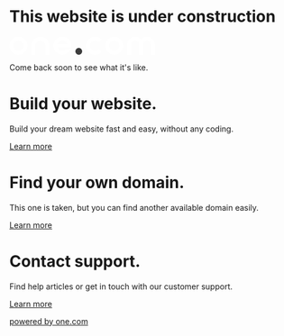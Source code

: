 # This website is under construction

![One.com](data:image/svg+xml,%3Csvg%20width%3D%22258%22%20height%3D%2232%22%20viewBox%3D%220%200%20258%2032%22%20xmlns%3D%22http%3A%2F%2Fwww.w3.org%2F2000%2Fsvg%22%3E%3Cg%20fill%3D%22none%22%20fill-rule%3D%22evenodd%22%3E%3Cpath%20d%3D%22M244%200c-4.182%200-7.935%201.833-10.5%204.739C230.935%201.833%20227.182%200%20223%200c-7.732%200-14%206.268-14%2014v18h7V14l.004-.241C216.131%2010.005%20219.215%207%20223%207c3.866%200%207%203.134%207%207v18h7V14l.004-.241C237.131%2010.005%20240.215%207%20244%207c3.866%200%207%203.134%207%207v18h7V14c0-7.732-6.268-14-14-14M186%2025c-4.971%200-9-4.029-9-9s4.029-9%209-9%209%204.029%209%209-4.029%209-9%209m0-25c-8.837%200-16%207.164-16%2016%200%208.837%207.163%2016%2016%2016s16-7.163%2016-16c0-8.836-7.163-16-16-16M152.0137%207c2.57%200%204.882%201.083%206.522%202.81l4.95-4.95c-2.908-2.993-6.969-4.86-11.472-4.86-8.837%200-16%207.164-16%2016%200%208.837%207.163%2016%2016%2016%204.503%200%208.564-1.866%2011.472-4.86l-4.95-4.951c-1.64%201.728-3.952%202.811-6.522%202.811-4.971%200-9-4.029-9-9s4.029-9%209-9%22%20fill%3D%22%23FFF%22%2F%3E%3Cpath%20d%3D%22M123%2020c3.313%200%206%202.687%206%206s-2.687%206-6%206-6-2.687-6-6%202.687-6%206-6%22%20fill%3D%22%233C3C3C%22%2F%3E%3Cpath%20d%3D%22M85.5117%2013.0005c1.236-3.496%204.569-6%208.488-6%203.919%200%207.253%202.504%208.489%206h-16.977zm24.488%203c0-8.837-7.163-16-16-16-8.836%200-16%207.163-16%2016%200%208.836%207.164%2016%2016%2016%206.523%200%2012.133-3.903%2014.625-9.5h-8.4c-1.617%201.548-3.81%202.5-6.225%202.5-4.103%200-7.564-2.746-8.648-6.5h24.454c.128-.815.194-1.65.194-2.5zM55%200c-8.836%200-16%207.164-16%2016v16h7v-2.77l.001.001L46%2016l.004-.266C46.144%2010.887%2050.118%207%2055%207c4.971%200%209%204.029%209%209v13.23l.001-.001L64%2032h7V16l-.003-.315C70.829%206.994%2063.731%200%2055%200M16%2025c-4.971%200-9-4.029-9-9s4.029-9%209-9%209%204.029%209%209-4.029%209-9%209m0-25C7.164%200%200%207.164%200%2016c0%208.837%207.164%2016%2016%2016s16-7.163%2016-16c0-8.836-7.164-16-16-16%22%20fill%3D%22%23FFF%22%2F%3E%3C%2Fg%3E%3C%2Fsvg%3E)

Come back soon to see what it's like.

# Build your website.

Build your dream website fast and easy, without any coding.

[Learn more](https://www.one.com/en/websitebuilder?utm_source=hosted_by&utm_medium=hosted_by&utm_campaign=default)

# Find your own domain.

This one is taken, but you can find another available domain easily.

[Learn more](https://www.one.com/en/domain?utm_source=hosted_by&utm_medium=hosted_by&utm_campaign=default)

# Contact support.

Find help articles or get in touch with our customer support.

[Learn more](https://www.one.com/en/info/contact?utm_source=hosted_by&utm_medium=hosted_by&utm_campaign=default)

[powered by one.com](https://www.one.com/?utm_source=hosted_by?utm_source=hosted_by&utm_medium=hosted_by&utm_campaign=default)